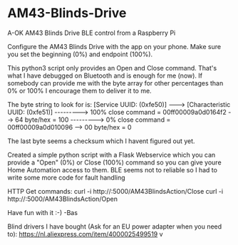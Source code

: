 # AM43-Blinds-Drive
A-OK AM43 Blinds Drive BLE control from a Raspberry Pi

Configure the AM43 Blinds Drive with the app on your phone. Make sure you set the beginning (0%) and endpoint (100%).

This python3 script only provides an Open and Close command. That's what I have debugged on Bluetooth and is enough for me (now). If somebody can provide me with the byte array for other percentages than 0% or 100% I encourage them to deliver it to me.

The byte string to look for is:
[Service UUID: (0xfe50)]
--->    [Characteristic UUID: (0xfe51)]
--------->  100% close command = 00ff00009a0d0164f2  --> 64 byte/hex = 100
--------->  0% close command   = 00ff00009a0d010096  --> 00 byte/hex = 0

The last byte seems a checksum which I havent figured out yet.

Created a simple python script with a Flask Webservice which you can provide a "Open" (0%) or Close (100%) command so you can give youre Home Automation access to them. BLE seems not to reliable so I had to write some more code for fault handling

HTTP Get commands:
curl -i http://<WEB service IP adres>:5000/AM43BlindsAction/Close
curl -i http://<WEB service IP adres>:5000/AM43BlindsAction/Open

Have fun with it :-)
-Bas

Blind drivers I have bought (Ask for an EU power adapter when you need to):
https://nl.aliexpress.com/item/4000025499519
v
